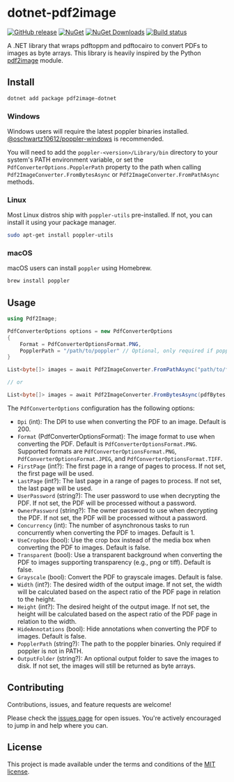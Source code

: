 # dotnet-pdf2image

[![GitHub release](https://img.shields.io/github/release/jamesmcroft/dotnet-pdf2image.svg)](https://github.com/jamesmcroft/dotnet-pdf2image/releases)
[![NuGet](https://img.shields.io/nuget/v/pdf2image-dotnet)](https://www.nuget.org/packages/pdf2image-dotnet/)
[![NuGet Downloads](https://img.shields.io/nuget/dt/pdf2image-dotnet)](https://www.nuget.org/packages/pdf2image-dotnet/)
[![Build status](https://github.com/jamesmcroft/dotnet-pdf2image/actions/workflows/ci.yml/badge.svg?branch=main)](https://github.com/jamesmcroft/dotnet-pdf2image/actions/workflows/ci.yml)

A .NET library that wraps pdftoppm and pdftocairo to convert PDFs to images as byte arrays. This library is heavily inspired by the Python [pdf2image](https://pypi.org/project/pdf2image/) module.

## Install

```bash
dotnet add package pdf2image-dotnet
```

### Windows

Windows users will require the latest poppler binaries installed. [@oschwartz10612/poppler-windows](https://github.com/oschwartz10612/poppler-windows/releases/) is recommended.

You will need to add the `poppler-<version>/Library/bin` directory to your system's PATH environment variable, or set the `PdfConverterOptions.PopplerPath` property to the path when calling `Pdf2ImageConverter.FromBytesAsync` or `Pdf2ImageConverter.FromPathAsync` methods.

### Linux

Most Linux distros ship with `poppler-utils` pre-installed. If not, you can install it using your package manager.

```bash
sudo apt-get install poppler-utils
```

### macOS

macOS users can install `poppler` using Homebrew.

```bash
brew install poppler
```

## Usage

```csharp
using Pdf2Image;

PdfConverterOptions options = new PdfConverterOptions
{
    Format = PdfConverterOptionsFormat.PNG,
    PopplerPath = "/path/to/poppler" // Optional, only required if poppler is not in PATH
}

List<byte[]> images = await Pdf2ImageConverter.FromPathAsync("path/to/file.pdf", options);

// or

List<byte[]> images = await Pdf2ImageConverter.FromBytesAsync(pdfBytes, options);
```

The `PdfConverterOptions` configuration has the following options:

- `Dpi` (int): The DPI to use when converting the PDF to an image. Default is 200.
- `Format` (PdfConverterOptionsFormat): The image format to use when converting the PDF. Default is `PdfConverterOptionsFormat.PNG`. Supported formats are `PdfConverterOptionsFormat.PNG`, `PdfConverterOptionsFormat.JPEG`, and `PdfConverterOptionsFormat.TIFF`.
- `FirstPage` (int?): The first page in a range of pages to process. If not set, the first page will be used.
- `LastPage` (int?): The last page in a range of pages to process. If not set, the last page will be used.
- `UserPassword` (string?): The user password to use when decrypting the PDF. If not set, the PDF will be processed without a password.
- `OwnerPassword` (string?): The owner password to use when decrypting the PDF. If not set, the PDF will be processed without a password.
- `Concurrency` (int): The number of asynchronous tasks to run concurrently when converting the PDF to images. Default is 1.
- `UseCropbox` (bool): Use the crop box instead of the media box when converting the PDF to images. Default is false.
- `Transparent` (bool): Use a transparent background when converting the PDF to images supporting transparency (e.g., png or tiff). Default is false.
- `Grayscale` (bool): Convert the PDF to grayscale images. Default is false.
- `Width` (int?): The desired width of the output image. If not set, the width will be calculated based on the aspect ratio of the PDF page in relation to the height.
- `Height` (int?): The desired height of the output image. If not set, the height will be calculated based on the aspect ratio of the PDF page in relation to the width.
- `HideAnnotations` (bool): Hide annotations when converting the PDF to images. Default is false.
- `PopplerPath` (string?): The path to the poppler binaries. Only required if poppler is not in PATH.
- `OutputFolder` (string?): An optional output folder to save the images to disk. If not set, the images will still be returned as byte arrays.

## Contributing

Contributions, issues, and feature requests are welcome!

Please check the [issues page](https://github.com/jamesmcroft/dotnet-pdf2image/issues) for open issues. You're actively encouraged to jump in and help where you can.

## License

This project is made available under the terms and conditions of the [MIT license](LICENSE).
